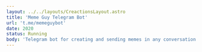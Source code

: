 ```yaml
---
layout: ../../layouts/CreactionsLayout.astro
title: 'Meme Guy Telegram Bot'
url: 't.me/memeguybot'
date: 2020
status: Running
body: 'Telegram bot for creating and sending memes in any conversation (inline bot)'
---
```

